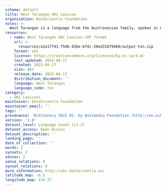 ```yaml
---
schema: default
title: West Tarangan UKC Lexicon
organization: DataScientia Foundation
notes: >-
  West Tarangan is a language from the Austronesian family, spoken in Oceania. The UKC Lexicon of West Tarangan is represented as a lexico-semantic network. It consists of words, word senses, synsets, as well as sense-level and synset-level relationships.
resources:
  - name: West Tarangan UKC Lexicon LMF format
    url: >-
      resources/a2a1ff41-f54b-42be-bfdc-28ed15d794b9/output-txn.zip
    format: xml
    license: https://creativecommons.org/licenses/by-nc-sa/4.0/
    last_updated: 2023-04-17
    created: 2023-04-17
    size: 861
    release_date: 2023-04-17
    distribution_document: ''
    language: West Tarangan
    language_code: txn
category:
  - UKC Lexicons
maintainer: DataScientia Foundation
maintainer_email: ''
tags: ''
provenance: 'Wiktionary 2022.01. by Wikimedia Foundation (http://en.wiktionary.org); Princeton WordNet 2.1 by Princeton University (https://wordnet.princeton.edu)'
version: '1.0'
dataset_level: Language Level (L1-2)
dataset_access: Open Access
dataset_description: ''
landing_page: ''
date_of_collection: ''
words: 2
synsets: 2
senses: 2
sense_relations: 0
synset_relations: 0
more_information: http://ukc.datascientia.eu/
latitude_map: -6.5
longitude_map: 134.17
---
```

